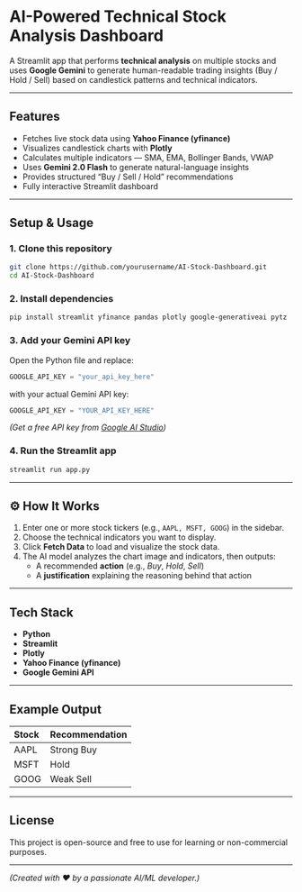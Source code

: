 # AI-Powered Technical Stock Analysis Dashboard

A Streamlit app that performs **technical analysis** on multiple stocks and uses **Google Gemini** to generate human-readable trading insights (Buy / Hold / Sell) based on candlestick patterns and technical indicators.

---

## Features
- Fetches live stock data using **Yahoo Finance (yfinance)**  
- Visualizes candlestick charts with **Plotly**  
- Calculates multiple indicators — SMA, EMA, Bollinger Bands, VWAP  
- Uses **Gemini 2.0 Flash** to generate natural-language insights  
- Provides structured “Buy / Sell / Hold” recommendations  
- Fully interactive Streamlit dashboard  

---

## Setup & Usage

### 1. Clone this repository
```bash
git clone https://github.com/yourusername/AI-Stock-Dashboard.git
cd AI-Stock-Dashboard
```

### 2. Install dependencies
```bash
pip install streamlit yfinance pandas plotly google-generativeai pytz
```

### 3. Add your Gemini API key  
Open the Python file and replace:
```python
GOOGLE_API_KEY = "your_api_key_here"
```
with your actual Gemini API key:
```python
GOOGLE_API_KEY = "YOUR_API_KEY_HERE"
```

*(Get a free API key from [Google AI Studio](https://aistudio.google.com/app/apikey))*

### 4. Run the Streamlit app
```bash
streamlit run app.py
```

---

## ⚙️ How It Works
1. Enter one or more stock tickers (e.g., `AAPL, MSFT, GOOG`) in the sidebar.  
2. Choose the technical indicators you want to display.  
3. Click **Fetch Data** to load and visualize the stock data.  
4. The AI model analyzes the chart image and indicators, then outputs:
   - A recommended **action** (e.g., *Buy*, *Hold*, *Sell*)  
   - A **justification** explaining the reasoning behind that action  

---

## Tech Stack
- **Python**  
- **Streamlit**  
- **Plotly**  
- **Yahoo Finance (yfinance)**  
- **Google Gemini API**

---

## Example Output
| Stock | Recommendation |
|:------|:----------------|
| AAPL  | Strong Buy      |
| MSFT  | Hold            |
| GOOG  | Weak Sell       |

---

## License
This project is open-source and free to use for learning or non-commercial purposes.

---

*(Created with ❤️ by a passionate AI/ML developer.)*

